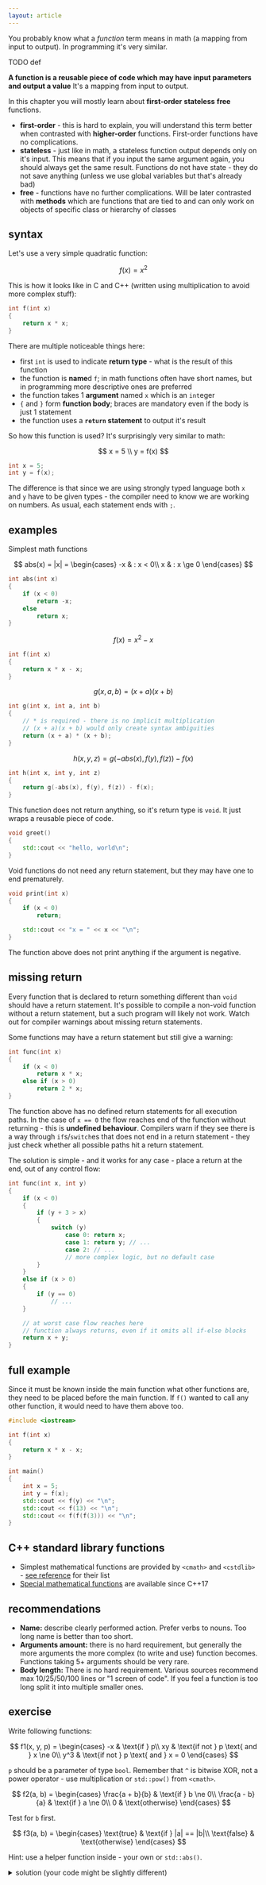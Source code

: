 ```yaml
---
layout: article
---
```


You probably know what a *function* term means in math (a mapping from input to output). In programming it's very similar.

TODO def

**A function is a reusable piece of code which may have input parameters and output a value** It's a mapping from input to output.

In this chapter you will mostly learn about **first-order** **stateless** **free** functions.

- **first-order** - this is hard to explain, you will understand this term better when contrasted with **higher-order** functions. First-order functions have no complications.
- **stateless** - just like in math, a stateless function output depends only on it's input. This means that if you input the same argument again, you should always get the same result. Functions do not have state - they do not save anything (unless we use global variables but that's already bad)
- **free** - functions have no further complications. Will be later contrasted with **methods** which are functions that are tied to and can only work on objects of specific class or hierarchy of classes

## syntax

Let's use a very simple quadratic function:

$$f(x) = x^2$$

This is how it looks like in C and C++ (written using multiplication to avoid more complex stuff):

```c++
int f(int x)
{
    return x * x;
}
```

There are multiple noticeable things here:

- first `int` is used to indicate **return type** - what is the result of this function
- the function is **name**d `f`; in math functions often have short names, but in programming more descriptive ones are preferred
- the function takes 1 **argument** named `x` which is an `int`eger
- `{` and `}` form **function body**; braces are mandatory even if the body is just 1 statement
- the function uses a **`return` statement** to output it's result

So how this function is used? It's surprisingly very similar to math:

$$
x = 5 \\
y = f(x)
$$

```c++
int x = 5;
int y = f(x);
```

The difference is that since we are using strongly typed language both `x` and `y` have to be given types - the compiler need to know we are working on numbers. As usual, each statement ends with `;`.

## examples

Simplest math functions

$$
abs(x) = |x| =
\begin{cases}
-x & : x < 0\\
 x & : x \ge 0
\end{cases}
$$

```c++
int abs(int x)
{
    if (x < 0)
        return -x;
    else
        return x;
}
```

$$f(x) = x^2 - x$$

```c++
int f(int x)
{
    return x * x - x;
}
```

$$g(x, a, b) = (x + a)(x + b)$$

```c++
int g(int x, int a, int b)
{
    // * is required - there is no implicit multiplication
    // (x + a)(x + b) would only create syntax ambiguities
    return (x + a) * (x + b);
}
```

$$h(x, y, z) = g(-abs(x), f(y), f(z)) - f(x)$$

```c++
int h(int x, int y, int z)
{
    return g(-abs(x), f(y), f(z)) - f(x);
}
```

This function does not return anything, so it's return type is `void`. It just wraps a reusable piece of code.

```c++
void greet()
{
    std::cout << "hello, world\n";
}
```

Void functions do not need any return statement, but they may have one to end prematurely.

```c++
void print(int x)
{
    if (x < 0)
        return;

    std::cout << "x = " << x << "\n";
}
```

The function above does not print anything if the argument is negative.

## missing return

Every function that is declared to return something different than `void` should have a return statement. It's possible to compile a non-void function without a return statement, but a such program will likely not work. Watch out for compiler warnings about missing return statements.

Some functions may have a return statement but still give a warning:

```c++
int func(int x)
{
    if (x < 0)
        return x * x;
    else if (x > 0)
        return 2 * x;
}
```

The function above has no defined return statements for all execution paths. In the case of `x == 0` the flow reaches end of the function without returning - this is **undefined behaviour**. Compilers warn if they see there is a way through `if`s/`switch`es that does not end in a return statement - they just check whether all possible paths hit a return statement.

The solution is simple - and it works for any case - place a return at the end, out of any control flow:

```c++
int func(int x, int y)
{
    if (x < 0)
    {
        if (y + 3 > x)
        {
            switch (y)
                case 0: return x;
                case 1: return y; // ...
                case 2: // ...
                // more complex logic, but no default case
        }
    }
    else if (x > 0)
    {
        if (y == 0)
            // ...
    }

    // at worst case flow reaches here
    // function always returns, even if it omits all if-else blocks
    return x + y;
}
```

## full example

Since it must be known inside the main function what other functions are, they need to be placed before the main function. If `f()` wanted to call any other function, it would need to have them above too.

```c++
#include <iostream>

int f(int x)
{
    return x * x - x;
}

int main()
{
    int x = 5;
    int y = f(x);
    std::cout << f(y) << "\n";
    std::cout << f(13) << "\n";
    std::cout << f(f(f(3))) << "\n"; 
}
```

## C++ standard library functions

- Simplest mathematical functions are provided by `<cmath>` and `<cstdlib>` - [see reference](https://en.cppreference.com/w/cpp/numeric/math) for their list
- [Special mathematical functions](https://en.cppreference.com/w/cpp/numeric/special_math) are available since C++17

## recommendations

- **Name:** describe clearly performed action. Prefer verbs to nouns. Too long name is better than too short.
- **Arguments amount:** there is no hard requirement, but generally the more arguments the more complex (to write and use) function becomes. Functions taking 5+ arguments should be very rare.
- **Body length:** There is no hard requirement. Various sources recommend max 10/25/50/100 lines or "1 screen of code". If you feel a function is too long split it into multiple smaller ones.

## exercise

Write following functions:

$$
f1(x, y, p) = 
\begin{cases}
-x & \text{if } p\\
xy & \text{if not } p \text{ and } x \ne 0\\
y^3 & \text{if not } p \text{ and } x = 0
\end{cases}
$$

`p` should be a parameter of type `bool`. Remember that `^` is bitwise XOR, not a power operator - use multiplication or `std::pow()` from `<cmath>`.

$$
f2(a, b) = 
\begin{cases}
\frac{a + b}{b} & \text{if } b \ne 0\\
\frac{a - b}{a} & \text{if } a \ne 0\\
0 & \text{otherwise}
\end{cases}
$$

Test for `b` first.

$$
f3(a, b) = 
\begin{cases}
\text{true} & \text{if } |a| == |b|\\
\text{false} & \text{otherwise}
\end{cases}
$$

Hint: use a helper function inside - your own or `std::abs()`.

<details>
<summary>
solution (your code might be slightly different)
</summary>
<p markdown="block">

~~~ c++
int f1(int x, int y, bool p)
{
    if (p)
        return -x;

    if (x == 0) // test for x first, because it's easier to read x == 0 than x != 0
        return y * y * y; // or return std::pow(y, 3)

    return x * y; // could also be a part of else block
}

int f2(int a, int b)
{
    if (b != 0)
        return (a + b) / b;

    if (a != 0)
        return (a - b) / a;

    return 0;
}

int absolute(int x)
{
    if (x < 0)
        return -x;
    else
        return x;
}

bool f3(int a, int b)
{
    return absolute(a) == absolute(b); // or return std::abs(a) == std::abs(b)
}
~~~

</p>
</details>
